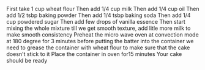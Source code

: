 First take 1 cup wheat flour
Then add 1/4 cup milk 
Then add 1/4 cup oil 
Then add 1/2 tsbp baking powder
Then add 1/4 tsbp baking soda
Then add 1/4 cup powdered sugar 
Then add few drops of vanilla essence
Then start mixing the whole mixture till we get smooth texture, add litle more milk to make smooth consistency
Preheat the micro wave oven at convection mode at 180 degree for 3 minutes 
before putting the batter into the container we need to grease the container with wheat flour to make sure that the cake doesn't stick to it
Place the container in oven for15 minutes 
Your cake should be ready 